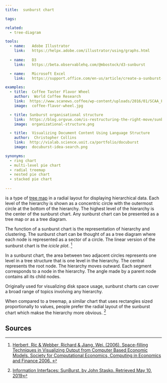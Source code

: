 ```yaml
---
title:  sunburst chart

tags:

related:
  - tree-diagram

tools:
  - name:   Adobe Illustrator
    link:   https://helpx.adobe.com/illustrator/using/graphs.html
    
  - name:   D3
    link:   https://beta.observablehq.com/@mbostock/d3-sunburst

  - name:   Microsoft Excel
    link:   https://support.office.com/en-us/article/create-a-sunburst-chart-in-office-4a127977-62cd-4c11-b8c7-65b84a358e0c

examples:
  - title:  Coffee Taster Flavor Wheel
    author:  World Coffee Research
    link:  https://www.scanews.coffee/wp-content/uploads/2016/01/SCAA_FlavorWheel.01.18.15.jpg
    image:  coffee-flavor-wheel.jpg

  - title: Sunburst organisational structure
    link:  https://blog.orgvue.com/is-restructuring-the-right-move/sunburst-organisational-structure/
    image:  organizational-structure.png

  - title:  Visualizing Document Content Using Language Structure
    author:  Christopher Collins
    link:  http://vialab.science.uoit.ca/portfolio/docuburst
    image:  docuburst-idea-search.png

synonyms:
  - ring chart
  - multi-level pie chart
  - radial treemap
  - nested pie chart
  - stacked pie chart
  
---
```


is a type of [tree map](/tree-map) in a radial layout for displaying hierarchical data. Each level of the hierarchy is shown as a concentric circle with the outermost circle at the bottom of the hierarchy. The highest level of the hierarchy is the center of the sunburst chart. Any sunburst chart can be presented as a tree map or as a tree diagram.


<!--more-->
The function of a sunburst chart is the representation of hierarchy and clustering. The sunburst chart can be thought of as a tree diagram where each node is represented as a sector of a circle. The linear version of the sunburst chart is the *icicle plot*. [^herbert]

 In a sunburst chart, the area between two adjacent circles represents one level in a tree structure that is one level in the hierarchy. The central represents the root node. The hierarchy moves outward. Each segment corresponds to a node in the hierarchy. The angle made by a parent node contains all its child nodes.
 
 Originally used for visualizing disk space usage, sunburst charts can cover a broad range of topics involving any hierarchy.
 
 When compared to a treemap, a similar chart that uses rectangles sized proportionally to values, people prefer the radial layout of the sunburst chart which makse the hierarchy more obvious. [^stasko]

## Sources
[^herbert]: [Herbert, Ric & Webber, Richard & Jiang, Wei. (2006). Space-filling Techniques in Visualizing Output from Computer Based Economic Models. Society for Computational Economics, Computing in Economics and Finance 2006. ](https://www.academia.edu/25926410/Space-filling_Techniques_in_Visualizing_Output_from_Computer_Based_Economic_Models)
[^stasko]: [Information Interfaces: SunBurst. by John Stasko. Retrieved May 10, 2019](https://www.cc.gatech.edu/gvu/ii/sunburst/)
